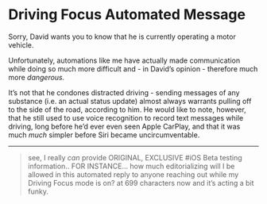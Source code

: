 # Driving Focus Automated Message

Sorry, David wants you to know that he is currently operating a motor vehicle. 

Unfortunately, automations like me have actually made communication while doing so much more difficult and - in David’s opinion - therefore much more *dangerous.*

It’s not that he condones distracted driving - sending messages of any substance (i.e. an actual status update) almost always warrants pulling off to the side of the road, according to him. He would like to note, however, that he still used to use voice recognition to record text messages while driving, long before he’d ever even seen Apple CarPlay, and that it was much *much* simpler before Siri became uncircumventable. 

***

> see, I really *can* provide ORIGINAL, EXCLUSIVE #iOS Beta testing information..
> FOR INSTANCE… how much editorializing will I be allowed in this automated reply to anyone reaching out while my Driving Focus mode is on? 
> at 699 characters now and it’s acting a bit funky.